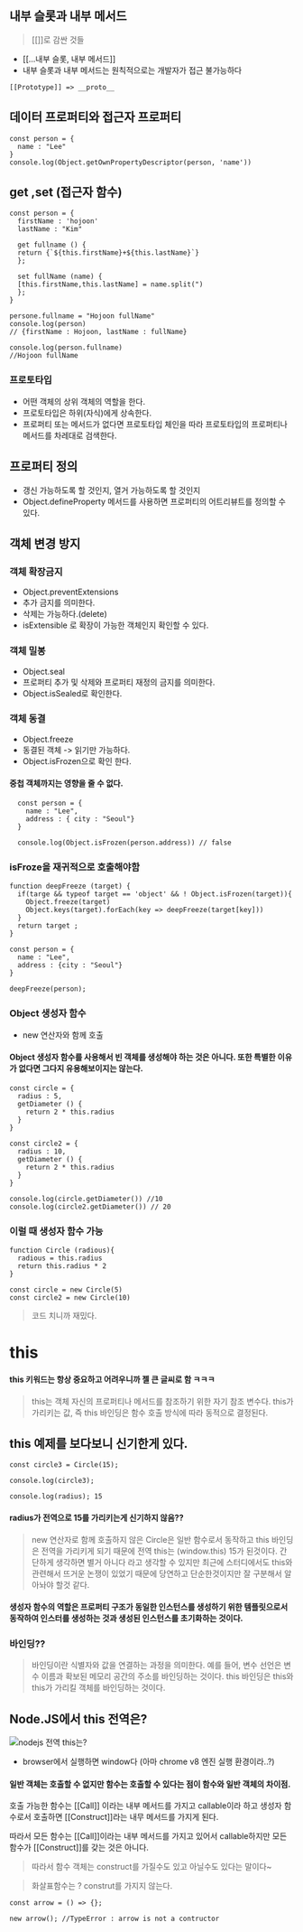 ## 내부 슬롯과 내부 메서드

> [[]]로 감싼 것들

- [[...내부 슬롯, 내부 메서드]]
- 내부 슬롯과 내부 메서드는 원칙적으로는 개발자가 접근 불가능하다

```
[[Prototype]] => __proto__
```

## 데이터 프로퍼티와 접근자 프로퍼티

```
const person = {
  name : "Lee"
}
console.log(Object.getOwnPropertyDescriptor(person, 'name'))
```

## get ,set (접근자 함수)

```
const person = {
  firstName : 'hojoon'
  lastName : "Kim"

  get fullname () {
  return {`${this.firstName}+${this.lastName}`}
  };

  set fullName (name) {
  [this.firstName,this.lastName] = name.split(")
  };
}

persone.fullname = "Hojoon fullName"
console.log(person)
// {firstName : Hojoon, lastName : fullName}

console.log(person.fullname)
//Hojoon fullName
```

### 프로토타입

- 어떤 객체의 상위 객체의 역할을 한다.
- 프로토타입은 하위(자식)에게 상속한다.
- 프로퍼티 또는 메서드가 없다면 프로토타입 체인을 따라 프로토타입의 프로퍼티나 메서드를 차레대로 검색한다.

## 프로퍼티 정의

- 갱신 가능하도록 할 것인지, 열거 가능하도록 할 것인지
- Object.defineProperty 메서드를 사용하면 프로퍼티의 어트리뷰트를 정의할 수 있다.

## 객체 변경 방지

### 객체 확장금지

- Object.preventExtensions
- 추가 금지를 의미한다.
- 삭제는 가능하다.(delete)
- isExtensible 로 확장이 가능한 객체인지 확인할 수 있다.

### 객체 밀봉

- Object.seal
- 프로퍼티 추가 및 삭제와 프로퍼티 재정의 금지를 의미한다.
- Object.isSealed로 확인한다.

### 객체 동결

- Object.freeze
- 동결된 객체 -> 읽기만 가능하다.
- Object.isFrozen으로 확인 한다.

#### 중첩 객체까지는 영향을 줄 수 없다.

```
  const person = {
    name : "Lee",
    address : { city : "Seoul"}
  }

  console.log(Object.isFrozen(person.address)) // false
```

### isFroze을 재귀적으로 호출해야함

```
function deepFreeze (target) {
  if(targe && typeof target == 'object' && ! Object.isFrozen(target)){
    Object.freeze(target)
    Object.keys(target).forEach(key => deepFreeze(target[key]))
  }
  return target ;
}

const person = {
  name : "Lee",
  address : {city : "Seoul"}
}

deepFreeze(person);
```

### Object 생성자 함수

- new 연산자와 함께 호출

#### Object 생성자 함수를 사용해서 빈 객체를 생성해야 하는 것은 아니다. 또한 특별한 이유가 없다면 그다지 유용해보이지는 않는다.

```
const circle = {
  radius : 5,
  getDiameter () {
    return 2 * this.radius
  }
}

const circle2 = {
  radius : 10,
  getDiameter () {
    return 2 * this.radius
  }
}

console.log(circle.getDiameter()) //10
console.log(circle2.getDiameter()) // 20
```

### 이럴 때 생성자 함수 가능

```
function Circle (radious){
  radious = this.radius
  return this.radius * 2
}

const circle = new Circle(5)
const circle2 = new Circle(10)
```

> 코드 치니까 재밌다.

# this

#### this 키워드는 항상 중요하고 어려우니까 젤 큰 글씨로 함 ㅋㅋㅋ

> this는 객체 자신의 프로퍼티나 메서드를 참조하기 위한 자기 참조 변수다. this가 가리키는 값, 즉 this 바인딩은 함수 호출 방식에 따라 동적으로 결정된다.

## this 예제를 보다보니 신기한게 있다.

```
const circle3 = Circle(15);

console.log(circle3);

console.log(radius); 15
```

#### radius가 전역으로 15를 가리키는게 신기하지 않음??

> new 연산자로 함께 호출하지 않은 Circle은 일반 함수로서 동작하고 this 바인딩은 전역을 가리키게 되기 때문에 전역 this는 (window.this) 15가 된것이다. 간단하게 생각하면 별거 아니다 라고 생각할 수 있지만 최근에 스터디에서도 this와 관련해서 뜨거운 논쟁이 있었기 때문에 당연하고 단순한것이지만 잘 구분해서 알아놔야 할것 같다.

#### 생성자 함수의 역할은 프로퍼티 구조가 동일한 인스턴스를 생성하기 위한 템플릿으로서 동작하여 인스터를 생성하는 것과 생성된 인스턴스를 초기화하는 것이다.

### 바인딩??

> 바인딩이란 식별자와 값을 연결하는 과정을 의미한다. 예를 들어, 변수 선언은 변수 이름과 확보된 메모리 공간의 주소를 바인딩하는 것이다. this 바인딩은 this와 this가 가리킬 객체를 바인딩하는 것이다.

## Node.JS에서 this 전역은?

<img src="./images/스크린샷 2023-09-02 오전 1.06.04.png" alt="nodejs 전역 this는?">

- browser에서 실행하면 window다 (아마 chrome v8 엔진 실행 환경이라..?)

#### 일반 객체는 호출할 수 없지만 함수는 호출할 수 있다는 점이 함수와 일반 객체의 차이점.

호출 가능한 함수는 [[Call]] 이라는 내부 메서드를 가지고 callable이라 하고 생성자 함수로서 호출하면 [[Construct]]라는 내무 메서드를 가지게 된다.

따라서 모든 함수는 [[Call]]이라는 내부 메서드를 가지고 있어서 callable하지만 모든 함수가 [[Construct]]를 갖는 것은 아니다.

> 따라서 함수 객체는 construct를 가질수도 있고 아닐수도 있다는 말이다~

> 화살표함수는 ? construt를 가지지 않는다.

```
const arrow = () => {};

new arrow(); //TypeError : arrow is not a contructor
```
